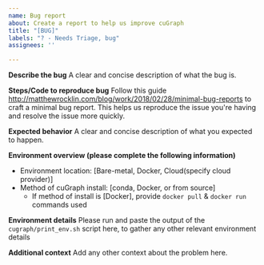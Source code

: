 ```yaml
---
name: Bug report
about: Create a report to help us improve cuGraph
title: "[BUG]"
labels: "? - Needs Triage, bug"
assignees: ''

---
```


**Describe the bug**
A clear and concise description of what the bug is.

**Steps/Code to reproduce bug**
Follow this guide http://matthewrocklin.com/blog/work/2018/02/28/minimal-bug-reports to craft a minimal bug report. This helps us reproduce the issue you're having and resolve the issue more quickly.

**Expected behavior**
A clear and concise description of what you expected to happen.

**Environment overview (please complete the following information)**
 - Environment location: [Bare-metal, Docker, Cloud(specify cloud provider)]
 - Method of cuGraph install: [conda, Docker, or from source]
   - If method of install is [Docker], provide `docker pull` & `docker run` commands used

**Environment details**
Please run and paste the output of the `cugraph/print_env.sh` script here, to gather any other relevant environment details

**Additional context**
Add any other context about the problem here.
